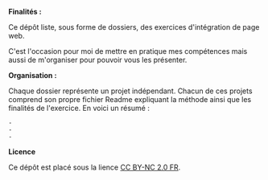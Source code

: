 **Finalités :**

Ce dépôt liste, sous forme de dossiers, des exercices d'intégration de page web.

C'est l'occasion pour moi de mettre en pratique mes compétences mais aussi de m'organiser pour pouvoir vous les présenter.

**Organisation :**

Chaque dossier représente un projet indépendant.
Chacun de ces projets comprend son propre fichier Readme expliquant la méthode ainsi que les finalités de l'exercice.
En voici un résumé :

    -
    -
    -
    
**Licence**

Ce dépôt est placé sous la lience [CC BY-NC 2.0 FR](https://creativecommons.org/licenses/by-nc/2.0/fr/).